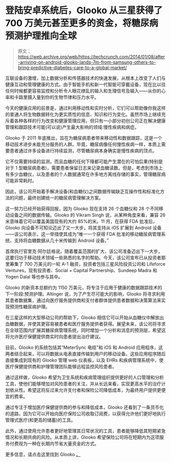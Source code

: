 # 登陆安卓系统后，Glooko 从三星获得了 700 万美元甚至更多的资金，将糖尿病预测护理推向全球 

> 原文：<https://web.archive.org/web/https://techcrunch.com/2014/01/08/after-arriving-on-android-glooko-lands-7m-from-samsung-others-to-bring-predictive-diabetes-care-to-a-global-market/>

互联设备的激增，加上数据分析和传感器技术的快速发展，从根本上改变了人们与健康互动和管理健康的方式。由于智能手机和新一代智能可穿戴设备，现在比以往任何时候都更容易监控和分析令人眼花缭乱的输入和生理信号及输入——从你的心率和卡路里摄入量到你的生物节律和压力水平。

今天的健康应用的前景是，通过利用移动性和实时分析，它们可以帮助像你我这样的普通人将生物数据转化为更实质性的信息、知识和行为变化。虽然市场上继续充斥着各种各样的行为改变和健康管理应用，但只有一小部分初创公司正在解决健康管理和跟踪技术可能(可以说)产生最大影响的领域:慢性疾病和病症。

Glooko 于 2011 年底推出，旨在为糖尿病患者带来移动性和数据跟踪，这是一个移动技术进步未能充分服务的人群。毕竟，糖尿病像任何慢性疾病一样，本质上需要患者通过许多设备进行持续监测，尽管糖尿病本身确实是慢性疾病的顶点。

它不仅需要持续的监测，而且血糖的任何下降都可能产生潜在的可怕后果(特别是对于 1 型糖尿病患者)，需要患者保留日志来记录血糖读数。但是，考虑到市场上有多少血糖仪，以及患者的个人数据通常在许多地方离线存储的事实，管理糖尿病可能非常耗时。

因此，该公司开始着手解决设备(和血糖仪)之间数据传输缺乏互操作性和标准化方法的问题，最终创建统一的糖尿病管理解决方案。

这一努力已经开始获得回报，因为 Glooko 现在支持 26 个血糖仪和 28 个不同移动设备之间的数据传输。Glooko 的 Vikram Singh 说，从某种角度来看，兼容 26 米意味着它可以覆盖美国现有的大约 85%的米。11 月，在获得 FDA 批准后，Glooko 向设备不可知论迈出了又一大步，将其支持从 iOS 扩展到 Android 设备——该公司表示，这一举措使其成为“唯一一个获得 FDA 批准的移动糖尿病管理系统，支持将血糖数据从几十米传输到 Android 设备。”

首席执行官里克·阿尔廷格说，随着覆盖范围的扩大，该公司准备迈出下一大步，这要归功于移动技术领域一些熟悉的名字的帮助。今天，该公司宣布已从投资者那里筹集了 700 万美元的一轮 A-1 融资，投资者包括三星风险投资公司和 Lifeforce Ventures，现有投资者、Social + Capital Partnership、Sundeep Madra 和 Yogen Dalal 等也参与其中。

Glooko 的新资本总额约为 1150 万美元，将专注于应用于健康的数据跟踪技术的下一阶段:预测护理。Altinger 说，为了产生尽可能大的影响，Glooko 将寻求利用其患者数据集，通过向医疗服务提供商和支付者群体提供患者数据和决策算法来实现预测性糖尿病护理。

在三星这样的大型移动公司的帮助下，Glooko 相信它可以开始从血糖仪中解放出血糖数据，并使其更容易被患者和医疗服务提供者获得。展望未来，该公司将寻求在全球范围内扩展其糖尿病管理系统，同时增加一个分析和消息的预测层，希望这将允许医疗保健提供商实时向患者提出治疗建议。

目前，Glooko 的系统包括其“MeterSync 电缆”和 iOS 和 Android 应用程序，这两者结合起来，可以将数据从电表直接传输到用户的移动设备。这些应用程序随后直接集成到现有的 Glooko 管理 web 仪表板，以及 EHRs 和疾病管理系统中，使医疗保健提供商和护理管理团队能够远程监控风险患者。

通过这样做，Glooko 希望为卫生系统和疾病管理组织提供更好的人口管理和分析工具，使他们能够增加对风险患者的关注，并从长远来看，实现更高水平的治疗计划依从性。希望这将反过来允许支付者和保险公司降低成本，为最终用户提供更便宜的费率。

通过专注于增加医疗保健提供商的参与和降低成本，Glooko 还看到了一条货币化的道路，因为它可以开始向医疗保险公司收取订阅费，以获得允许他们更好地执行管理式医疗(和更高的储蓄)的工具。

此外，通过使用允许患者更好地管理其日常状况的工具，患者能够降低其短期紧急情况和长期共病的风险。从本质上讲，Glooko 希望保险公司将在短期内为这项服务付费视为一种在长期内节省大量资金的方式。

更多信息，请点击这里找到 Glooko [。](https://web.archive.org/web/20221206211127/http://www.glooko.com/)